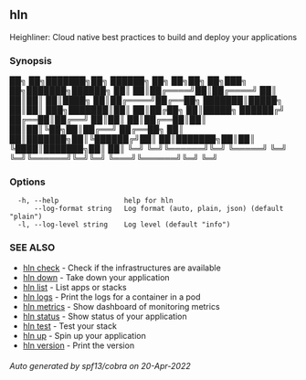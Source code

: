 ## hln

Heighliner: Cloud native best practices to build and deploy your applications

### Synopsis


██╗  ██╗███████╗██╗ ██████╗ ██╗  ██╗██╗     ██╗███╗   ██╗███████╗██████╗ 
██║  ██║██╔════╝██║██╔════╝ ██║  ██║██║     ██║████╗  ██║██╔════╝██╔══██╗
███████║█████╗  ██║██║  ███╗███████║██║     ██║██╔██╗ ██║█████╗  ██████╔╝
██╔══██║██╔══╝  ██║██║   ██║██╔══██║██║     ██║██║╚██╗██║██╔══╝  ██╔══██╗
██║  ██║███████╗██║╚██████╔╝██║  ██║███████╗██║██║ ╚████║███████╗██║  ██║
╚═╝  ╚═╝╚══════╝╚═╝ ╚═════╝ ╚═╝  ╚═╝╚══════╝╚═╝╚═╝  ╚═══╝╚══════╝╚═╝  ╚═╝


### Options

```
  -h, --help                help for hln
      --log-format string   Log format (auto, plain, json) (default "plain")
  -l, --log-level string    Log level (default "info")
```

### SEE ALSO

* [hln check](hln_check.md)	 - Check if the infrastructures are available
* [hln down](hln_down.md)	 - Take down your application
* [hln list](hln_list.md)	 - List apps or stacks
* [hln logs](hln_logs.md)	 - Print the logs for a container in a pod
* [hln metrics](hln_metrics.md)	 - Show dashboard of monitoring metrics
* [hln status](hln_status.md)	 - Show status of your application
* [hln test](hln_test.md)	 - Test your stack
* [hln up](hln_up.md)	 - Spin up your application
* [hln version](hln_version.md)	 - Print the version

###### Auto generated by spf13/cobra on 20-Apr-2022
